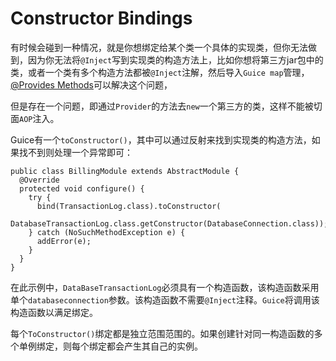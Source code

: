 # Constructor Bindings

有时候会碰到一种情况，就是你想绑定给某个类一个具体的实现类，但你无法做到，因为你无法将`@Inject`写到实现类的构造方法上，比如你想将第三方jar包中的类，或者一个类有多个构造方法都被`@Inject`注解，然后导入`Guice map`管理，[@Provides Methods](../section4/index.md)可以解决这个问题，

但是存在一个问题，即通过`Provider`的方法去`new`一个第三方的类，这样不能被切面`AOP`注入。

Guice有一个`toConstructor()`，其中可以通过反射来找到实现类的构造方法，如果找不到则处理一个异常即可：

```
public class BillingModule extends AbstractModule {
  @Override
  protected void configure() {
    try {
      bind(TransactionLog.class).toConstructor(
          DatabaseTransactionLog.class.getConstructor(DatabaseConnection.class));
    } catch (NoSuchMethodException e) {
      addError(e);
    }
  }
}
```

在此示例中，`DataBaseTransactionLog`必须具有一个构造函数，该构造函数采用单个`databaseconnection`参数。该构造函数不需要`@Inject`注释。`Guice`将调用该构造函数以满足绑定。

每个`ToConstructor()`绑定都是独立范围范围的。如果创建针对同一构造函数的多个单例绑定，则每个绑定都会产生其自己的实例。